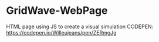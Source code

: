 # GridWave-WebPage
HTML page using JS to create a visual simulation
CODEPEN: https://codepen.io/Willeujeans/pen/ZERmgJg
